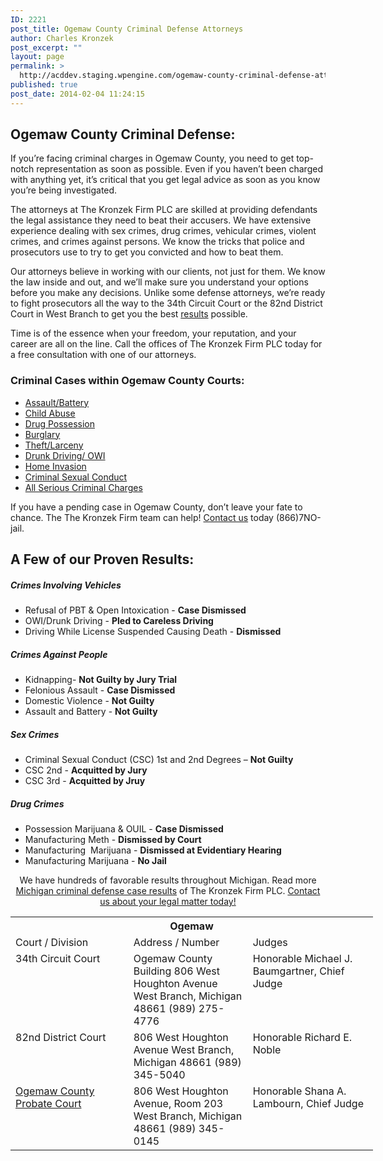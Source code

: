 ```yaml
---
ID: 2221
post_title: Ogemaw County Criminal Defense Attorneys
author: Charles Kronzek
post_excerpt: ""
layout: page
permalink: >
  http://acddev.staging.wpengine.com/ogemaw-county-criminal-defense-attorneys.html
published: true
post_date: 2014-02-04 11:24:15
---
```

<div class="county-lis">
<h2>Ogemaw County Criminal Defense:</h2>
If you’re facing criminal charges in Ogemaw County, you need to get top-notch representation as soon as possible. Even if you haven’t been charged with anything yet, it’s critical that you get legal advice as soon as you know you’re being investigated.

The attorneys at The Kronzek Firm PLC are skilled at providing defendants the legal assistance they need to beat their accusers. We have extensive experience dealing with sex crimes, drug crimes, vehicular crimes, violent crimes, and crimes against persons. We know the tricks that police and prosecutors use to try to get you convicted and how to beat them.

Our attorneys believe in working with our clients, not just for them. We know the law inside and out, and we’ll make sure you understand your options before you make any decisions. Unlike some defense attorneys, we’re ready to fight prosecutors all the way to the 34th Circuit Court or the 82nd District Court in West Branch to get you the best <a href="http://acddev.staging.wpengine.com/proven-results.html">results</a> possible.

Time is of the essence when your freedom, your reputation, and your career are all on the line. Call the offices of The Kronzek Firm PLC today for a free consultation with one of our attorneys.

<img style="float: right; padding: 20px 0 20px 20px;" src="http://acddev.staging.wpengine.com/images/county-img11.jpg" alt="" />
<h3>Criminal Cases within Ogemaw County Courts:</h3>
<ul class="no-bullets">
 	<li><a href="http://acddev.staging.wpengine.com/assault-charges.html">Assault/Battery</a></li>
 	<li><a title="Michigan Child Abuse Attorneys" href="http://acddev.staging.wpengine.com/michigan-child-abuse-attorneys-abuse-neglect-defense-lawyers.html">Child Abuse</a></li>
 	<li><a href="http://acddev.staging.wpengine.com/drug-charges.html">Drug Possession</a></li>
 	<li><a href="http://acddev.staging.wpengine.com/burglary-crimes.html">Burglary</a></li>
 	<li><a href="http://acddev.staging.wpengine.com/theft-charges.html">Theft/Larceny</a></li>
 	<li><a href="http://acddev.staging.wpengine.com/drunk-driving.html">Drunk Driving/ OWI</a></li>
 	<li><a title="Michigan Home Invasion Attorneys" href="http://acddev.staging.wpengine.com/michigan-home-invasion-attorneys-criminal-defense-lawyers.html">Home Invasion</a></li>
 	<li><a href="http://acddev.staging.wpengine.com/sex-crimes.html">Criminal Sexual Conduct</a></li>
 	<li><a href="http://acddev.staging.wpengine.com">All Serious Criminal Charges</a></li>
</ul>
<p class="ctas">If you have a pending case in Ogemaw County, don’t leave your fate to chance. The The Kronzek Firm team can help! <a href="http://acddev.staging.wpengine.com/contact-us.html">Contact us</a> today (866)7NO-jail.</p>

<h2>A Few of our Proven Results:</h2>
<h5>Crimes Involving Vehicles</h5>
<ul class="county-lis">
 	<li>Refusal of PBT &amp; Open Intoxication - <b>Case Dismissed</b></li>
 	<li>OWI/Drunk Driving - <b>Pled to Careless Driving</b></li>
 	<li>Driving While License Suspended Causing Death - <strong>Dismissed</strong></li>
</ul>
<h5>Crimes Against People</h5>
<ul class="county-lis">
 	<li>Kidnapping- <b>Not Guilty by Jury Trial</b></li>
 	<li>Felonious Assault - <b>Case Dismissed</b></li>
 	<li>Domestic Violence - <b>Not Guilty</b></li>
 	<li>Assault and Battery - <strong>Not Guilty</strong></li>
</ul>
<h5>Sex Crimes</h5>
<ul class="county-lis">
 	<li>Criminal Sexual Conduct (CSC) 1st and 2nd Degrees – <b>Not Guilty</b></li>
 	<li>CSC 2nd - <b>Acquitted by Jury</b></li>
 	<li>CSC 3rd - <strong>Acquitted by Jruy</strong></li>
</ul>
<h5>Drug Crimes</h5>
<ul class="county-lis">
 	<li>Possession Marijuana &amp; OUIL - <b>Case Dismissed</b></li>
 	<li>Manufacturing Meth - <strong>Dismissed by Court</strong></li>
 	<li>Manufacturing  Marijuana - <strong>Dismissed at Evidentiary Hearing</strong></li>
 	<li>Manufacturing Marijuana - <strong>No Jail</strong></li>
</ul>
<p class="ctas" style="text-align: center;">We have hundreds of favorable results throughout Michigan. Read more <a href="http://acddev.staging.wpengine.com/proven-results.html">Michigan criminal defense case results</a> of The Kronzek Firm PLC.
<a href="http://acddev.staging.wpengine.com/contact-us.html">Contact us about your legal matter today!</a></p>

<table class="districts" style="width: 580px !important;" cellspacing="0">
<tbody>
<tr>
<th colspan="3">Ogemaw</th>
</tr>
<tr class="subjects">
<td width="225">Court / Division</td>
<td width="225">Address / Number</td>
<td width="225">Judges</td>
</tr>
<tr>
<td valign="top">34th Circuit Court</td>
<td valign="top">Ogemaw County Building
806 West Houghton Avenue
West Branch, Michigan 48661
(989) 275-4776</td>
<td valign="top">Honorable Michael J. Baumgartner, Chief Judge</td>
</tr>
<tr>
<td valign="top">82nd District Court</td>
<td valign="top">806 West Houghton Avenue
West Branch, Michigan 48661
(989) 345-5040</td>
<td valign="top">Honorable Richard E. Noble</td>
</tr>
<tr>
<td valign="top"><a href="https://www.ocmi.us/probate-court/" target="_blank" rel="noopener">Ogemaw County Probate Court</a></td>
<td valign="top">806 West Houghton Avenue, Room 203
West Branch, Michigan 48661
(989) 345-0145</td>
<td valign="top">Honorable Shana A. Lambourn, Chief Judge</td>
</tr>
<!-- >
<tr>
<td valign="top"></td>
<td valign="top"></td>
<td valign="top"></td>
</tr>
<--></tbody>
</table>
</div>